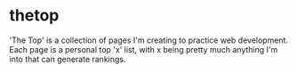 # thetop

'The Top' is a collection of pages I'm creating to practice web development. Each page is a personal top 'x' list, with x being pretty much anything I'm into that can generate rankings.
